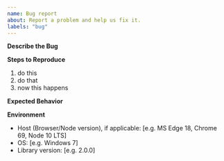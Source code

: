 ```yaml
---
name: Bug report
about: Report a problem and help us fix it.
labels: "bug"
---
```



__Describe the Bug__

<!-- A clear and concise description of what the bug is. -->


__Steps to Reproduce__

<!-- Clear steps that allow us to reproduce the error. -->

1. do this
2. do that
3. now this happens


__Expected Behavior__

<!-- A clear and concise description of what you expected to happen. -->


__Environment__

- Host (Browser/Node version), if applicable: [e.g. MS Edge 18, Chrome 69, Node 10 LTS]
- OS: [e.g. Windows 7]
- Library version: [e.g. 2.0.0]
